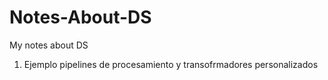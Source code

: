 # Notes-About-DS
My notes about DS
1. Ejemplo pipelines de procesamiento y transofrmadores personalizados
